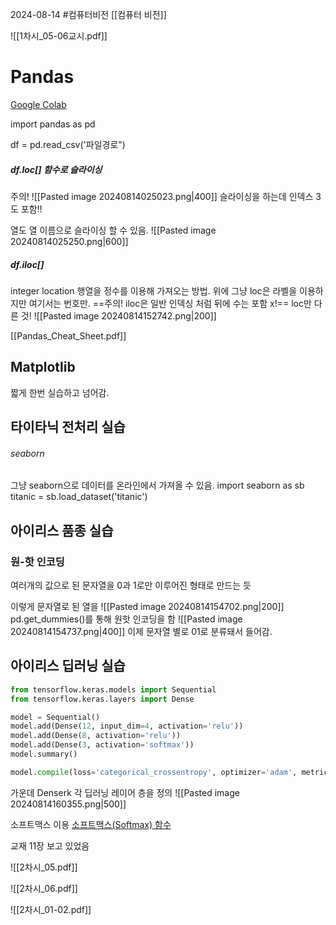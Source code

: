 2024-08-14
#컴퓨터비전 
[[컴퓨터 비전]]


![[1차시_05-06교시.pdf]]
# Pandas
[Google Colab](https://colab.research.google.com/drive/1PNSZjfaPD-0T2Vc_LBpHVR4qEcR60dPt?hl=ko#scrollTo=CTMJ8CAgv9Mm&uniqifier=1)

import pandas as pd

df = pd.read_csv('파일경로")

##### df.loc\[] 함수로 슬라이싱

주의!
![[Pasted image 20240814025023.png|400]]
슬라이싱을 하는데 인덱스 3도 포함!!

열도 열 이름으로 슬라이싱 할 수 있음.
![[Pasted image 20240814025250.png|600]]

##### df.iloc\[]
integer location
행열을 정수를 이용해 가져오는 방법. 위에 그냥 loc은 라벨을 이용하지만 여기서는 번호만.
==주의! iloc은 일반 인덱싱 처럼 뒤에 수는 포함 x!== loc만 다른 것!
![[Pasted image 20240814152742.png|200]]

[[Pandas_Cheat_Sheet.pdf]]

## Matplotlib
짧게 한번 실습하고 넘어감.


## 타이타닉 전처리 실습
###### seaborn
그냥 seaborn으로 데이터를 온라인에서 가져올 수 있음.
import seaborn as sb
titanic = sb.load_dataset('titanic')

## 아이리스 품종 실습
### 원-핫 인코딩
여러개의 값으로 된 문자열을 0과 1로만 이루어진 형태로 만드는 듯

이렇게 문자열로 된 열을
![[Pasted image 20240814154702.png|200]]
pd.get_dummies()를 통해 원핫 인코딩을 함
![[Pasted image 20240814154737.png|400]]
이제 문자열 별로 01로 분류돼서 들어감.

## 아이리스 딥러닝 실습
```python
from tensorflow.keras.models import Sequential
from tensorflow.keras.layers import Dense

model = Sequential()
model.add(Dense(12, input_dim=4, activation='relu'))
model.add(Dense(8, activation='relu'))
model.add(Dense(3, activation='softmax'))
model.summary()

model.compile(loss='categorical_crossentropy', optimizer='adam', metrics=['accuracy'])
```
가운데 Denserk 각 딥러닝 레이어 층을 정의
![[Pasted image 20240814160355.png|500]]

소프트맥스 이용
[소프트맥스(Softmax) 함수](https://syj9700.tistory.com/38)

교재 11장 보고 있었음





![[2차시_05.pdf]]

![[2차시_06.pdf]]

![[2차시_01-02.pdf]]